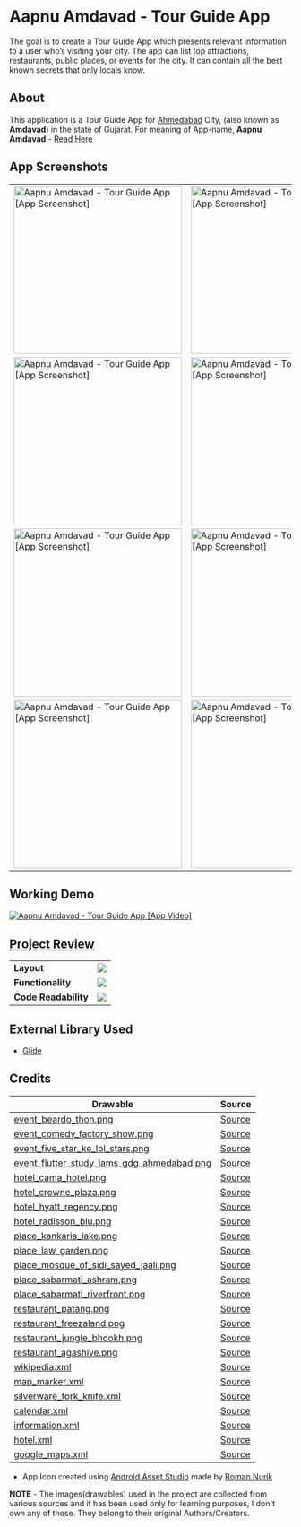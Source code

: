 # Aapnu Amdavad - Tour Guide App

The goal is to create a Tour Guide App which presents relevant information to a user who’s visiting your city. The app can list top attractions, restaurants, public places, or events for the city. It can contain all the best known secrets that only locals know.

## About
This application is a Tour Guide App for [Ahmedabad](https://en.wikipedia.org/wiki/Ahmedabad) City, (also known as **Amdavad**) in the state of Gujarat. For meaning of App-name, **Aapnu Amdavad** - [Read Here](https://timesofindia.indiatimes.com/city/ahmedabad/Aapnu-Amdavad-means-welcome/articleshow/3616568.cms)

## App Screenshots
<table>
	<tr>
		<td>
			<img width="300" src="https://i.imgur.com/7M6Y4FF.png" alt="Aapnu Amdavad - Tour Guide App [App Screenshot]" />
		</td>
		<td>
			<img width="300" src="https://i.imgur.com/YgBwZQn.png" alt="Aapnu Amdavad - Tour Guide App [App Screenshot]" />
		</td>
		<td>
			<img width="300" src="https://i.imgur.com/CO2PSYi.png" alt="Aapnu Amdavad - Tour Guide App [App Screenshot]" />
		</td>
	</tr>
	<tr>
		<td>
			<img width="300" src="https://i.imgur.com/Micy7yO.png" alt="Aapnu Amdavad - Tour Guide App [App Screenshot]" />
		</td>
		<td>
			<img width="300" src="https://i.imgur.com/erfgoK8.png" alt="Aapnu Amdavad - Tour Guide App [App Screenshot]" />
		</td>
		<td>
			<img width="300" src="https://i.imgur.com/CCohg8L.png" alt="Aapnu Amdavad - Tour Guide App [App Screenshot]" />
		</td>
	</tr>
	<tr>
		<td>
			<img width="300" src="https://i.imgur.com/aTLxZcR.png" alt="Aapnu Amdavad - Tour Guide App [App Screenshot]" />
		</td>
		<td>
			<img width="300" src="https://i.imgur.com/AeOPXHm.png" alt="Aapnu Amdavad - Tour Guide App [App Screenshot]" />
		</td>
		<td>
			<img width="300" src="https://i.imgur.com/TsoVF6U.png" alt="Aapnu Amdavad - Tour Guide App [App Screenshot]" />
		</td>
	</tr>
	<tr>
		<td>
			<img width="300" src="https://i.imgur.com/7E5JDf3.png" alt="Aapnu Amdavad - Tour Guide App [App Screenshot]" />
		</td>
		<td>
			<img width="300" src="https://i.imgur.com/g18wxks.png" alt="Aapnu Amdavad - Tour Guide App [App Screenshot]" />
		</td>
		<td>
			<img width="300" src="https://i.imgur.com/sOWKnIq.png" alt="Aapnu Amdavad - Tour Guide App [App Screenshot]" />
		</td>
	</tr>
</table>

## Working Demo
<a href="https://youtu.be/3C8s3GVH_5M" target="_blank">
	<img src="https://i.imgur.com/Ibfqvj7.png" alt="Aapnu Amdavad - Tour Guide App [App Video]" />
</a>

## [Project Review](https://review.udacity.com/#!/reviews/1422505/shared)
<table border="0">
	<tr>
		<td><b>Layout</b></td>
		<td><img src="https://raw.githubusercontent.com/piedcipher/Udacity-Google-India-Challenge-Scholarship-Projects-Phase-2/master/AapnuAmdavad/Project-Review/1_Layout.png" /></td>
	</tr>
	<tr>
		<td><b>Functionality</b></td>
		<td><img src="https://raw.githubusercontent.com/piedcipher/Udacity-Google-India-Challenge-Scholarship-Projects-Phase-2/master/AapnuAmdavad/Project-Review/2_Functionality.png" /></td>
	</tr>
	<tr>
		<td><b>Code Readability</b></td>
		<td><img src="https://raw.githubusercontent.com/piedcipher/Udacity-Google-India-Challenge-Scholarship-Projects-Phase-2/master/AapnuAmdavad/Project-Review/3_CodeReadability.png" /></td>
	</tr>
</table>

## External Library Used
- [Glide](https://github.com/bumptech/glide)

## Credits
| Drawable | Source |
| --- | --- |
| [event_beardo_thon.png](https://github.com/piedcipher/Udacity-Google-India-Challenge-Scholarship-Projects-Phase-2/blob/master/AapnuAmdavad/app/src/main/res/) |  [Source](https://media.insider.in/image/upload/c_crop,g_custom/v1534168368/b69cti8fbwio1h8dgfos.jpg)|
| [event_comedy_factory_show.png](https://github.com/piedcipher/Udacity-Google-India-Challenge-Scholarship-Projects-Phase-2/blob/master/AapnuAmdavad/app/src/main/res/) |  [Source](https://creativeyatra.com/wp-content/uploads/2018/06/The-Comedy-Factory-Show-Ahmedabad.jpg)|
| [event_five_star_ke_lol_stars.png](https://github.com/piedcipher/Udacity-Google-India-Challenge-Scholarship-Projects-Phase-2/blob/master/AapnuAmdavad/app/src/main/res/) |  [Source](https://media.insider.in/image/upload/c_crop,g_custom/v1534510413/qvzgcgnplggolu64kcxj.jpg)|
| [event_flutter_study_jams_gdg_ahmedabad.png](https://github.com/piedcipher/Udacity-Google-India-Challenge-Scholarship-Projects-Phase-2/blob/master/AapnuAmdavad/app/src/main/res/) |  [Source](https://secure.meetupstatic.com/photos/event/6/d/e/9/highres_473368137.jpeg)|
| [hotel_cama_hotel.png](https://github.com/piedcipher/Udacity-Google-India-Challenge-Scholarship-Projects-Phase-2/blob/master/AapnuAmdavad/app/src/main/res/) |  [Source](https://lh5.googleusercontent.com/proxy/a4xcUTVMNVpjQrYmdcXBBhnWPHU3jyri4drvvsMgHRC3GvxO7Jv_2pm_1Va7ughcbfNn_HrcuihmM3hc8FOiWASAEvFrD54opeX7abyXOeFO01wxVoWmHdyybCmuM9DExX9lv1eaOg=s1024-k-no)|
| [hotel_crowne_plaza.png](https://github.com/piedcipher/Udacity-Google-India-Challenge-Scholarship-Projects-Phase-2/blob/master/AapnuAmdavad/app/src/main/res/) |  [Source](https://ihg.scene7.com/is/image/ihg/crowne-plaza-gujarat-3886826057-4x3)|
| [hotel_hyatt_regency.png](https://github.com/piedcipher/Udacity-Google-India-Challenge-Scholarship-Projects-Phase-2/blob/master/AapnuAmdavad/app/src/main/res/) |  [Source](https://assets.hyatt.com/content/dam/hyatt/hyattdam/images/2015/02/17/1555/Hyatt-Regency-Ahmedabad-P007-Facade.adapt.16x9.1280.720.jpg)|
| [hotel_radisson_blu.png](https://github.com/piedcipher/Udacity-Google-India-Challenge-Scholarship-Projects-Phase-2/blob/master/AapnuAmdavad/app/src/main/res/) |  [Source](https://www.weddingwishlist.com/thegoodbride/wp-content/uploads/2017/04/ahm1.jpg)|
| [place_kankaria_lake.png](https://github.com/piedcipher/Udacity-Google-India-Challenge-Scholarship-Projects-Phase-2/blob/master/AapnuAmdavad/app/src/main/res/) |  [Source](http://ahmedabadtourism.in/images/places-to-visit/headers/kankaria-lake-ahmedabad-entry-fee-timings-holidays-reviews-header.jpg)|
| [place_law_garden.png](https://github.com/piedcipher/Udacity-Google-India-Challenge-Scholarship-Projects-Phase-2/blob/master/AapnuAmdavad/app/src/main/res/) |  [Source](https://media-cdn.tripadvisor.com/media/photo-s/05/6a/b2/82/law-garden.jpg)|
| [place_mosque_of_sidi_sayed_jaali.png](https://github.com/piedcipher/Udacity-Google-India-Challenge-Scholarship-Projects-Phase-2/blob/master/AapnuAmdavad/app/src/main/res/) |  [Source](https://upload.wikimedia.org/wikipedia/commons/7/7d/Mosque_of_Sidi_Sayed_Jaali.JPG)|
| [place_sabarmati_ashram.png](https://github.com/piedcipher/Udacity-Google-India-Challenge-Scholarship-Projects-Phase-2/blob/master/AapnuAmdavad/app/src/main/res/) |  [Source](https://www.mkgandhi.org/images/sabarmati.jpg)|
| [place_sabarmati_riverfront.png](https://github.com/piedcipher/Udacity-Google-India-Challenge-Scholarship-Projects-Phase-2/blob/master/AapnuAmdavad/app/src/main/res/) |  [Source](http://indiafacts.org/wp-content/uploads/2014/03/sabarmati.jpg)|
| [restaurant_patang.png](https://github.com/piedcipher/Udacity-Google-India-Challenge-Scholarship-Projects-Phase-2/blob/master/AapnuAmdavad/app/src/main/res/) |  [Source](https://media-cdn.tripadvisor.com/media/photo-s/0e/44/ac/f0/tank-like-patang-hotel.jpg)|
| [restaurant_freezaland.png](https://github.com/piedcipher/Udacity-Google-India-Challenge-Scholarship-Projects-Phase-2/blob/master/AapnuAmdavad/app/src/main/res/) |  [Source](http://alkimalki.photography/wp-content/uploads/2016/04/freezeland-cgroad-007.jpg)|
| [restaurant_jungle_bhookh.png](https://github.com/piedcipher/Udacity-Google-India-Challenge-Scholarship-Projects-Phase-2/blob/master/AapnuAmdavad/app/src/main/res/) |  [Source](http://junglebhookhrestaurant.com/img/slider1.jpg)|
| [restaurant_agashiye.png](https://github.com/piedcipher/Udacity-Google-India-Challenge-Scholarship-Projects-Phase-2/blob/master/AapnuAmdavad/app/src/main/res/) |  [Source](https://media-cdn.tripadvisor.com/media/photo-s/02/5c/34/0c/agashiye.jpg)|
| [wikipedia.xml](https://github.com/piedcipher/Udacity-Google-India-Challenge-Scholarship-Projects-Phase-2/blob/master/AapnuAmdavad/app/src/main/res/drawable/wikipedia.xml) |  [Source](https://materialdesignicons.com/icon/wikipedia)|
| [map_marker.xml](https://github.com/piedcipher/Udacity-Google-India-Challenge-Scholarship-Projects-Phase-2/blob/master/AapnuAmdavad/app/src/main/res/drawable/map_marker.xml) |  [Source](https://materialdesignicons.com/icon/map-marker)|
| [silverware_fork_knife.xml](https://github.com/piedcipher/Udacity-Google-India-Challenge-Scholarship-Projects-Phase-2/blob/master/AapnuAmdavad/app/src/main/res/drawable/silverware_fork_knife.xml) |  [Source](https://materialdesignicons.com/icon/silverware-fork-knife)|
| [calendar.xml](https://github.com/piedcipher/Udacity-Google-India-Challenge-Scholarship-Projects-Phase-2/blob/master/AapnuAmdavad/app/src/main/res/drawable/calendar.xml) |  [Source](https://materialdesignicons.com/icon/calendar)|
| [information.xml](https://github.com/piedcipher/Udacity-Google-India-Challenge-Scholarship-Projects-Phase-2/blob/master/AapnuAmdavad/app/src/main/res/drawable/information.xml) |  [Source](https://materialdesignicons.com/icon/information)|
| [hotel.xml](https://github.com/piedcipher/Udacity-Google-India-Challenge-Scholarship-Projects-Phase-2/blob/master/AapnuAmdavad/app/src/main/res/drawable/hotel.xml) |  [Source](https://materialdesignicons.com/icon/hotel)|
| [google_maps.xml](https://github.com/piedcipher/Udacity-Google-India-Challenge-Scholarship-Projects-Phase-2/blob/master/AapnuAmdavad/app/src/main/res/drawable/google_maps.xml) |  [Source](https://materialdesignicons.com/icon/google-maps)|

* App Icon created using [Android Asset Studio](https://romannurik.github.io/AndroidAssetStudio/icons-launcher.html) made by [Roman Nurik](https://github.com/romannurik)

**NOTE** - The images(drawables) used in the project are collected from various sources and it has been used only for learning purposes, I don't own any of those. They belong to their original Authors/Creators.